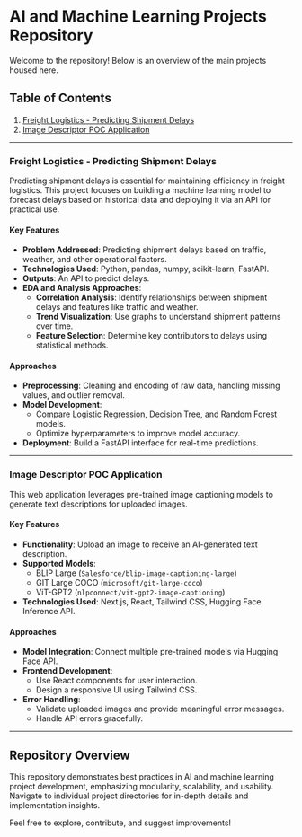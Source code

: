 # AI and Machine Learning Projects Repository

Welcome to the repository! Below is an overview of the main projects housed here.

## Table of Contents
1. [Freight Logistics - Predicting Shipment Delays](#freight-logistics---predicting-shipment-delays)
2. [Image Descriptor POC Application](#image-descriptor-poc-application)

---

### Freight Logistics - Predicting Shipment Delays
Predicting shipment delays is essential for maintaining efficiency in freight logistics. This project focuses on building a machine learning model to forecast delays based on historical data and deploying it via an API for practical use.

#### Key Features
- **Problem Addressed**: Predicting shipment delays based on traffic, weather, and other operational factors.
- **Technologies Used**: Python, pandas, numpy, scikit-learn, FastAPI.
- **Outputs**: An API to predict delays.
- **EDA and Analysis Approaches**:
  - **Correlation Analysis**: Identify relationships between shipment delays and features like traffic and weather.
  - **Trend Visualization**: Use graphs to understand shipment patterns over time.
  - **Feature Selection**: Determine key contributors to delays using statistical methods.

#### Approaches
- **Preprocessing**: Cleaning and encoding of raw data, handling missing values, and outlier removal.
- **Model Development**:
  - Compare Logistic Regression, Decision Tree, and Random Forest models.
  - Optimize hyperparameters to improve model accuracy.
- **Deployment**: Build a FastAPI interface for real-time predictions.

---

### Image Descriptor POC Application
This web application leverages pre-trained image captioning models to generate text descriptions for uploaded images.

#### Key Features
- **Functionality**: Upload an image to receive an AI-generated text description.
- **Supported Models**:
  - BLIP Large (`Salesforce/blip-image-captioning-large`)
  - GIT Large COCO (`microsoft/git-large-coco`)
  - ViT-GPT2 (`nlpconnect/vit-gpt2-image-captioning`)
- **Technologies Used**: Next.js, React, Tailwind CSS, Hugging Face Inference API.

#### Approaches
- **Model Integration**: Connect multiple pre-trained models via Hugging Face API.
- **Frontend Development**:
  - Use React components for user interaction.
  - Design a responsive UI using Tailwind CSS.
- **Error Handling**:
  - Validate uploaded images and provide meaningful error messages.
  - Handle API errors gracefully.

---

## Repository Overview
This repository demonstrates best practices in AI and machine learning project development, emphasizing modularity, scalability, and usability. Navigate to individual project directories for in-depth details and implementation insights.

Feel free to explore, contribute, and suggest improvements!

